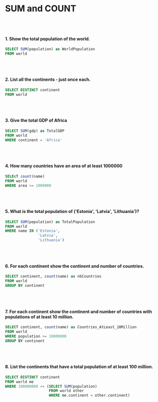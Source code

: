 <h1>SUM and COUNT</h1>
<br></br>

#### 1. Show the total population of the world.
```SQL
SELECT SUM(population) as WorldPopulation 
FROM world
```
<br></br>

#### 2. List all the continents - just once each.
```SQL
SELECT DISTINCT continent
FROM world
```
<br></br>

#### 3. Give the total GDP of Africa
```SQL
SELECT SUM(gdp) as TotalGDP
FROM world
WHERE continent = 'Africa'
```
<br></br>

#### 4. How many countries have an area of at least 1000000
```SQL
SELEcT count(name)
FROM world
WHERE area >= 1000000
```
<br></br>

#### 5. What is the total population of ('Estonia', 'Latvia', 'Lithuania')?
```SQL
SELECT SUM(population) as TotalPopulation
FROM world 
WHERE name IN ('Estonia',
               'Latvia',
               'Lithuania')
```
<br></br>

#### 6. For each continent show the continent and number of countries.
```SQL
SELECT continent, count(name) as nbCountries
FROM world
GROUP BY continent
```
<br></br>

#### 7. For each continent show the continent and number of countries with populations of at least 10 million.
```SQL
SELECT continent, count(name) as Countries_AtLeast_10Million
FROM world
WHERE population >= 10000000
GROUP BY continent
```
<br></br>

#### 8. List the continents that have a total population of at least 100 million.
```SQL
SELECT DISTINCT continent
FROM world me
WHERE 100000000 <= (SELECT SUM(population)
                    FROM world other
                    WHERE me.continent = other.continent)
```
<br></br>
